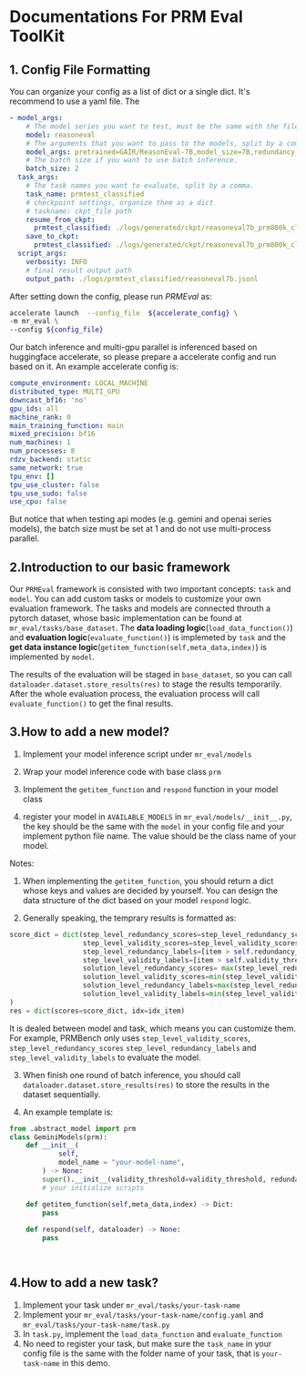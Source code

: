 


# Documentations For PRM Eval ToolKit 

## 1. Config File Formatting

You can organize your config as a list of dict or a single dict. It's recommend to use a yaml file. 
The 
```yaml
- model_args:
    # The model series you want to test, must be the same with the file name under mr_eval/models
    model: reasoneval 
    # The arguments that you want to pass to the models, split by a comma.
    model_args: pretrained=GAIR/ReasonEval-7B,model_size=7B,redundancy_threshold=0.15
    # The batch size if you want to use batch inference.
    batch_size: 2
  task_args:
    # The task names you want to evaluate, split by a comma.
    task_name: prmtest_classified
    # checkpoint settings, organize them as a dict
    # taskname: ckpt_file path
    resume_from_ckpt:
      prmtest_classified: ./logs/generated/ckpt/reasoneval7b_prm800k_classified.jsonl
    save_to_ckpt:
      prmtest_classified: ./logs/generated/ckpt/reasoneval7b_prm800k_classified.jsonl
  script_args:
    verbosity: INFO
    # final result output path
    output_path: ./logs/prmtest_classified/reasoneval7b.jsonl
```
After setting down the config, please run $PRMEval$ as:

```bash
accelerate launch  --config_file  ${accelerate_config} \
-m mr_eval \
--config ${config_file}
```

Our batch inference and multi-gpu parallel is inferenced based on huggingface accelerate, so please prepare a accelerate config and run based on it.
An example accelerate config is:

```yaml
compute_environment: LOCAL_MACHINE
distributed_type: MULTI_GPU
downcast_bf16: 'no'
gpu_ids: all
machine_rank: 0
main_training_function: main
mixed_precision: bf16
num_machines: 1
num_processes: 8
rdzv_backend: static
same_network: true
tpu_env: []
tpu_use_cluster: false
tpu_use_sudo: false
use_cpu: false
```

But notice that when testing api modes (e.g. gemini and openai series models), the batch size must be set at 1 and do not use multi-process parallel.

## 2.Introduction to our basic framework

Our `PRMEval` framework is consisted with two important concepts: `task` and `model`. You can add custom tasks or models to customize your own evaluation framework.
The tasks and models are connected throuth a pytorch dataset, whose basic implementation can be found at `mr_eval/tasks/base_dataset`. The **data loading logic**(`load_data_function()`) and **evaluation logic**(`evaluate_function()`) is implemeted by `task` and the **get data instance logic**(`getitem_function(self,meta_data,index)`) is implemented by `model`.

The results of the evaluation will be staged in `base_dataset`, so you can call `dataloader.dataset.store_results(res)` to stage the results temporarily. After the whole evaluation process, the evaluation process will call `evaluate_function()` to get the final results.

## 3.How to add a new model?

1. Implement your model inference script under `mr_eval/models`

2. Wrap your model inference code with base class `prm`

3. Implement the `getitem_function` and `respond` function in your model class

4. register your model in `AVAILABLE_MODELS` in `mr_eval/models/__init__.py`, the key should be the same with the `model` in your config file and your implement python file name. The value should be the class name of your model.

Notes:

1. When implementing the `getitem_function`, you should return a dict whose keys and values are decided by yourself. You can design the data structure of the dict based on your model `respond` logic.

2. Generally speaking, the temprary results is formatted as:
```python
score_dict = dict(step_level_redundancy_scores=step_level_redundancy_scores, 
                  step_level_validity_scores=step_level_validity_scores,
                  step_level_redundancy_labels=[item > self.redundancy_threshold for item in step_level_redundancy_scores], 
                  step_level_validity_labels=[item > self.validity_threshold for item in step_level_validity_scores],
                  solution_level_redundancy_scores= max(step_level_redundancy_scores), 
                  solution_level_validity_scores=min(step_level_validity_scores),
                  solution_level_redundancy_labels=max(step_level_redundancy_scores)>self.redundancy_threshold,
                  solution_level_validity_labels=min(step_level_validity_scores)>self.validity_threshold
)
res = dict(scores=score_dict, idx=idx_item)
```
It is dealed between model and task, which means you can customize them. For example, PRMBench only uses `step_level_validity_scores`, `step_level_redundancy_scores` `step_level_redundancy_labels` and `step_level_validity_labels` to evaluate the model.

3. When finish one round of batch inference, you should call `dataloader.dataset.store_results(res)` to store the results in the dataset sequentially.

4. An example template is:

```python
from .abstract_model import prm
class GeminiModels(prm):
    def __init__(
            self,
            model_name = "your-model-name",
        ) -> None:
        super().__init__(validity_threshold=validity_threshold, redundancy_threshold=redundancy_threshold)
        # your initialize scripts

    def getitem_function(self,meta_data,index) -> Dict:
        pass
    
    def respond(self, dataloader) -> None:
        pass

    
```
## 4.How to add a new task?

1. Implement your task under `mr_eval/tasks/your-task-name`
2. Implement your `mr_eval/tasks/your-task-name/config.yaml` and `mr_eval/tasks/your-task-name/task.py`
3. In `task.py`, implement the `load_data_function` and `evaluate_function`
4. No need to register your task, but make sure the `task_name` in your config file is the same with the folder name of your task, that is `your-task-name` in this demo.
